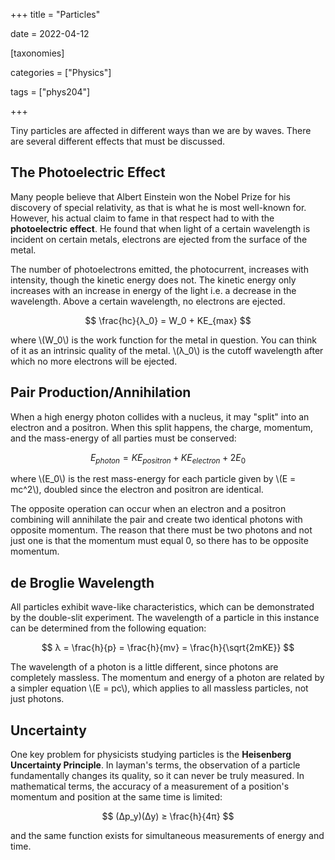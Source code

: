 +++
title = "Particles"

date = 2022-04-12



[taxonomies]

categories = ["Physics"]

tags = ["phys204"]

+++

Tiny particles are affected in different ways than we are by waves. There are several different effects that must be discussed.

<!-- more -->

## The Photoelectric Effect

Many people believe that Albert Einstein won the Nobel Prize for his discovery of special relativity, as that is what he is most well-known for. However, his actual claim to fame in that respect had to with the **photoelectric effect**. He found that when light of a certain wavelength is incident on certain metals, electrons are ejected from the surface of the metal.

The number of photoelectrons emitted, the photocurrent, increases with intensity, though the kinetic energy does not. The kinetic energy only increases with an increase in energy of the light i.e. a decrease in the wavelength. Above a certain wavelength, no electrons are ejected.

$$
\frac{hc}{λ_0} = W_0 + KE_{max}
$$

where \\(W_0\\) is the work function for the metal in question. You can think of it as an intrinsic quality of the metal. \\(λ_0\\) is the cutoff wavelength after which no more electrons will be ejected.

## Pair Production/Annihilation

When a high energy photon collides with a nucleus, it may "split" into an electron and a positron. When this split happens, the charge, momentum, and the mass-energy of all parties must be conserved:

$$
E_{photon} = KE_{positron} + KE_{electron} + 2E_0
$$

where \\(E_0\\) is the rest mass-energy for each particle given by \\(E = mc^2\\), doubled since the electron and positron are identical.

The opposite operation can occur when an electron and a positron combining will annihilate the pair and create two identical photons with opposite momentum. The reason that there must be two photons and not just one is that the momentum must equal 0, so there has to be opposite momentum.

## de Broglie Wavelength

All particles exhibit wave-like characteristics, which can be demonstrated by the double-slit experiment. The wavelength of a particle in this instance can be determined from the following equation:

$$
λ = \frac{h}{p} = \frac{h}{mv} = \frac{h}{\sqrt{2mKE}}
$$

The wavelength of a photon is a little different, since photons are completely massless. The momentum and energy of a photon are related by a simpler equation \\(E = pc\\), which applies to all massless particles, not just photons.

## Uncertainty

One key problem for physicists studying particles is the **Heisenberg Uncertainty Principle**. In layman's terms, the observation of a particle fundamentally changes its quality, so it can never be truly measured. In mathematical terms, the accuracy of a measurement of a position's momentum and position at the same time is limited:

$$
(Δp_y)(Δy) ≥ \frac{h}{4π}
$$

and the same function exists for simultaneous measurements of energy and time.
